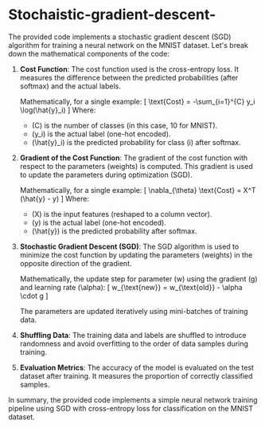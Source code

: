 # Stochaistic-gradient-descent-
The provided code implements a stochastic gradient descent (SGD) algorithm for training a neural network on the MNIST dataset. Let's break down the mathematical components of the code:

1. **Cost Function**:
   The cost function used is the cross-entropy loss. It measures the difference between the predicted probabilities (after softmax) and the actual labels.

   Mathematically, for a single example:
   \[ \text{Cost} = -\sum_{i=1}^{C} y_i \log(\hat{y}_i) \]
   Where:
   - \(C\) is the number of classes (in this case, 10 for MNIST).
   - \(y_i\) is the actual label (one-hot encoded).
   - \(\hat{y}_i\) is the predicted probability for class \(i\) after softmax.

2. **Gradient of the Cost Function**:
   The gradient of the cost function with respect to the parameters (weights) is computed. This gradient is used to update the parameters during optimization (SGD).

   Mathematically, for a single example:
   \[ \nabla_{\theta} \text{Cost} = X^T (\hat{y} - y) \]
   Where:
   - \(X\) is the input features (reshaped to a column vector).
   - \(y\) is the actual label (one-hot encoded).
   - \(\hat{y}\) is the predicted probability after softmax.

3. **Stochastic Gradient Descent (SGD)**:
   The SGD algorithm is used to minimize the cost function by updating the parameters (weights) in the opposite direction of the gradient.

   Mathematically, the update step for parameter \(w\) using the gradient \(g\) and learning rate \(\alpha\):
   \[ w_{\text{new}} = w_{\text{old}} - \alpha \cdot g \]

   The parameters are updated iteratively using mini-batches of training data.

4. **Shuffling Data**:
   The training data and labels are shuffled to introduce randomness and avoid overfitting to the order of data samples during training.

5. **Evaluation Metrics**:
   The accuracy of the model is evaluated on the test dataset after training. It measures the proportion of correctly classified samples.

In summary, the provided code implements a simple neural network training pipeline using SGD with cross-entropy loss for classification on the MNIST dataset.

